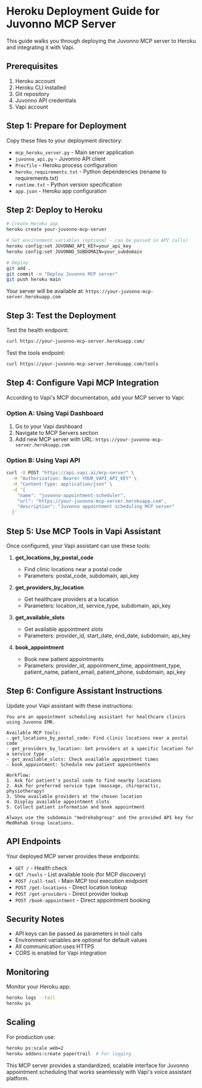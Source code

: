 # Heroku Deployment Guide for Juvonno MCP Server

This guide walks you through deploying the Juvonno MCP server to Heroku and integrating it with Vapi.

## Prerequisites

1. Heroku account
2. Heroku CLI installed
3. Git repository
4. Juvonno API credentials
5. Vapi account

## Step 1: Prepare for Deployment

Copy these files to your deployment directory:
- `mcp_heroku_server.py` - Main server application
- `juvonno_api.py` - Juvonno API client
- `Procfile` - Heroku process configuration
- `heroku_requirements.txt` - Python dependencies (rename to requirements.txt)
- `runtime.txt` - Python version specification
- `app.json` - Heroku app configuration

## Step 2: Deploy to Heroku

```bash
# Create Heroku app
heroku create your-juvonno-mcp-server

# Set environment variables (optional - can be passed in API calls)
heroku config:set JUVONNO_API_KEY=your_api_key
heroku config:set JUVONNO_SUBDOMAIN=your_subdomain

# Deploy
git add .
git commit -m "Deploy Juvonno MCP server"
git push heroku main
```

Your server will be available at: `https://your-juvonno-mcp-server.herokuapp.com`

## Step 3: Test the Deployment

Test the health endpoint:
```bash
curl https://your-juvonno-mcp-server.herokuapp.com/
```

Test the tools endpoint:
```bash
curl https://your-juvonno-mcp-server.herokuapp.com/tools
```

## Step 4: Configure Vapi MCP Integration

According to Vapi's MCP documentation, add your MCP server to Vapi:

### Option A: Using Vapi Dashboard
1. Go to your Vapi dashboard
2. Navigate to MCP Servers section
3. Add new MCP server with URL: `https://your-juvonno-mcp-server.herokuapp.com`

### Option B: Using Vapi API
```bash
curl -X POST "https://api.vapi.ai/mcp-server" \
  -H "Authorization: Bearer YOUR_VAPI_API_KEY" \
  -H "Content-Type: application/json" \
  -d '{
    "name": "juvonno-appointment-scheduler",
    "url": "https://your-juvonno-mcp-server.herokuapp.com",
    "description": "Juvonno appointment scheduling MCP server"
  }'
```

## Step 5: Use MCP Tools in Vapi Assistant

Once configured, your Vapi assistant can use these tools:

1. **get_locations_by_postal_code**
   - Find clinic locations near a postal code
   - Parameters: postal_code, subdomain, api_key

2. **get_providers_by_location**
   - Get healthcare providers at a location
   - Parameters: location_id, service_type, subdomain, api_key

3. **get_available_slots**
   - Get available appointment slots
   - Parameters: provider_id, start_date, end_date, subdomain, api_key

4. **book_appointment**
   - Book new patient appointments
   - Parameters: provider_id, appointment_time, appointment_type, patient_name, patient_email, patient_phone, subdomain, api_key

## Step 6: Configure Assistant Instructions

Update your Vapi assistant with these instructions:

```
You are an appointment scheduling assistant for healthcare clinics using Juvonno EMR.

Available MCP tools:
- get_locations_by_postal_code: Find clinic locations near a postal code
- get_providers_by_location: Get providers at a specific location for a service type
- get_available_slots: Check available appointment times
- book_appointment: Schedule new patient appointments

Workflow:
1. Ask for patient's postal code to find nearby locations
2. Ask for preferred service type (massage, chiropractic, physiotherapy)
3. Show available providers at the chosen location
4. Display available appointment slots
5. Collect patient information and book appointment

Always use the subdomain "medrehabgroup" and the provided API key for MedRehab Group locations.
```

## API Endpoints

Your deployed MCP server provides these endpoints:

- `GET /` - Health check
- `GET /tools` - List available tools (for MCP discovery)
- `POST /call-tool` - Main MCP tool execution endpoint
- `POST /get-locations` - Direct location lookup
- `POST /get-providers` - Direct provider lookup  
- `POST /book-appointment` - Direct appointment booking

## Security Notes

- API keys can be passed as parameters in tool calls
- Environment variables are optional for default values
- All communication uses HTTPS
- CORS is enabled for Vapi integration

## Monitoring

Monitor your Heroku app:
```bash
heroku logs --tail
heroku ps
```

## Scaling

For production use:
```bash
heroku ps:scale web=2
heroku addons:create papertrail  # For logging
```

This MCP server provides a standardized, scalable interface for Juvonno appointment scheduling that works seamlessly with Vapi's voice assistant platform.